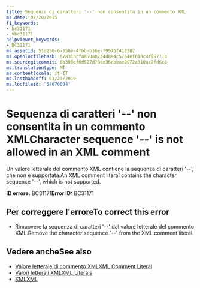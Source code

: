 ```yaml
---
title: Sequenza di caratteri '--' non consentita in un commento XML
ms.date: 07/20/2015
f1_keywords:
- bc31171
- vbc31171
helpviewer_keywords:
- BC31171
ms.assetid: 51d256c6-356e-4fbb-b36e-f9976f412307
ms.openlocfilehash: 67831bcf0a50a0734d894c5764ef018c4f997714
ms.sourcegitcommit: 6b308cf6d627d78ee36dbbae8972a310ac7fd6c8
ms.translationtype: MT
ms.contentlocale: it-IT
ms.lasthandoff: 01/23/2019
ms.locfileid: "54676094"
---
```

# <a name="character-sequence----is-not-allowed-in-an-xml-comment"></a><span data-ttu-id="2b7b7-102">Sequenza di caratteri '--' non consentita in un commento XML</span><span class="sxs-lookup"><span data-stu-id="2b7b7-102">Character sequence '--' is not allowed in an XML comment</span></span>
<span data-ttu-id="2b7b7-103">Un valore letterale del commento XML contiene la sequenza di caratteri '--', che non è supportata.</span><span class="sxs-lookup"><span data-stu-id="2b7b7-103">An XML comment literal contains the character sequence '--', which is not supported.</span></span>  
  
 <span data-ttu-id="2b7b7-104">**ID errore:** BC31171</span><span class="sxs-lookup"><span data-stu-id="2b7b7-104">**Error ID:** BC31171</span></span>  
  
## <a name="to-correct-this-error"></a><span data-ttu-id="2b7b7-105">Per correggere l'errore</span><span class="sxs-lookup"><span data-stu-id="2b7b7-105">To correct this error</span></span>  
  
-   <span data-ttu-id="2b7b7-106">Rimuovere la sequenza di caratteri '--' dal valore letterale del commento XML.</span><span class="sxs-lookup"><span data-stu-id="2b7b7-106">Remove the character sequence '--' from the XML comment literal.</span></span>  
  
## <a name="see-also"></a><span data-ttu-id="2b7b7-107">Vedere anche</span><span class="sxs-lookup"><span data-stu-id="2b7b7-107">See also</span></span>
- [<span data-ttu-id="2b7b7-108">Valore letterale di commento XML</span><span class="sxs-lookup"><span data-stu-id="2b7b7-108">XML Comment Literal</span></span>](../../visual-basic/language-reference/xml-literals/xml-comment-literal.md)
- [<span data-ttu-id="2b7b7-109">Valori letterali XML</span><span class="sxs-lookup"><span data-stu-id="2b7b7-109">XML Literals</span></span>](../../visual-basic/language-reference/xml-literals/index.md)
- [<span data-ttu-id="2b7b7-110">XML</span><span class="sxs-lookup"><span data-stu-id="2b7b7-110">XML</span></span>](../../visual-basic/programming-guide/language-features/xml/index.md)
